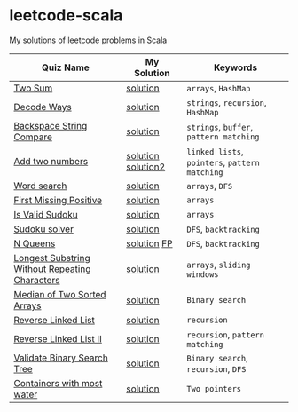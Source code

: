 # leetcode-scala

My solutions of leetcode problems in Scala

| Quiz Name                                                                                                                       | My Solution                                                           | Keywords                                       |
|---------------------------------------------------------------------------------------------------------------------------------|-----------------------------------------------------------------------|------------------------------------------------|
| [Two Sum](https://leetcode.com/problems/two-sum/)                                                                               | [solution](src/TwoSum.sc)                                             | `arrays`, `HashMap`                            |
| [Decode Ways](https://leetcode.com/problems/decode-ways/)                                                                       | [solution](src/DecodeWays.sc)                                         | `strings`, `recursion`, `HashMap`              |
| [Backspace String Compare](https://leetcode.com/problems/backspace-string-compare/)                                             | [solution](src/BackspaceStringCompare.sc)                             | `strings`, `buffer`, `pattern matching`        |
| [Add two numbers](https://leetcode.com/problems/add-two-numbers/)                                                               | [solution](src/AddTwoNumbers.sc) [solution2](src/AddTwoNumbers.scala) | `linked lists`, `pointers`, `pattern matching` |
| [Word search](https://leetcode.com/problems/word-search/)                                                                       | [solution](src/WordSearch.sc)                                         | `arrays`, `DFS`                                |
| [First Missing Positive](https://leetcode.com/problems/first-missing-positive/)                                                 | [solution](src/FirstMissingPositive.sc)                               | `arrays`                                       |
| [Is Valid Sudoku](https://leetcode.com/problems/valid-sudoku/)                                                                  | [solution](src/IsValidSudoku.sc)                                      | `arrays`                                       |
| [Sudoku solver](https://leetcode.com/problems/sudoku-solver/)                                                                   | [solution](src/SudokuSolver.sc)                                       | `DFS`, `backtracking`                          |
| [N Queens](https://leetcode.com/problems/n-queens/)                                                                             | [solution](src/NQueens.sc) [FP](src/NQueensFP.sc)                     | `DFS`, `backtracking`                          |
| [Longest Substring Without Repeating Characters](https://leetcode.com/problems/longest-substring-without-repeating-characters/) | [solution](src/LongestSubstringWithoutRepeating.sc)                   | `arrays`, `sliding windows`                    |
| [Median of Two Sorted Arrays](https://leetcode.com/problems/median-of-two-sorted-arrays/)                                       | [solution](src/MedianOf2SortedArrays.sc)                              | `Binary search`                                |
| [Reverse Linked List](https://leetcode.com/problems/reverse-linked-list/)                                                       | [solution](src/ReverseLinkedList.sc)                                  | `recursion`                                    |
| [Reverse Linked List II](https://leetcode.com/problems/reverse-linked-list-ii/)                                                 | [solution](src/ReverseBetween.sc)                                     | `recursion`, `pattern matching`                |
| [Validate Binary Search Tree](https://leetcode.com/problems/validate-binary-search-tree/)                                       | [solution](src/ValidateBinarySearchTree.sc)                           | `Binary search`, `recursion`, `DFS`            |
| [Containers with most water](https://leetcode.com/problems/container-with-most-water/)                                          | [solution](src/ContainerWithMostWater.sc)                             | `Two pointers`                                 |
